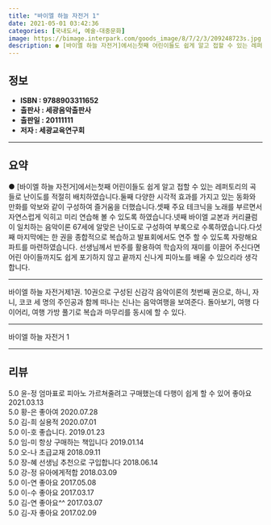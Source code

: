 ```yaml
---
title: "바이엘 하늘 자전거 1"
date: 2021-05-01 03:42:36
categories: [국내도서, 예술-대중문화]
image: https://bimage.interpark.com/goods_image/8/7/2/3/209248723s.jpg
description: ● [바이엘 하늘 자전거]에서는첫째 어린이들도 쉽게 알고 접할 수 있는 레퍼토리의 곡들로 난이도를 적절히 배치하였습니다.둘째 다양한 시각적 효과를 가지고 있는 동화와 만화를 악보와 같이 구성하여 즐거움을 더했습니다.셋째 주요 테크닉을 노래를 부르면서 자연스럽게 익히고 미리 연습해 볼
---
```


## **정보**

- **ISBN : 9788903311652**
- **출판사 : 세광음악출판사**
- **출판일 : 20111111**
- **저자 : 세광교육연구회**

------



## **요약**

●  [바이엘 하늘 자전거]에서는첫째 어린이들도 쉽게 알고 접할 수 있는 레퍼토리의 곡들로 난이도를 적절히 배치하였습니다.둘째 다양한 시각적 효과를 가지고 있는 동화와 만화를 악보와 같이 구성하여 즐거움을 더했습니다.셋째 주요 테크닉을 노래를 부르면서 자연스럽게 익히고 미리 연습해 볼 수 있도록 하였습니다.넷째 바이엘 교본과 커리큘럼이 일치하는 음악이론 67세에 알맞은 난이도로 구성하여 부록으로 수록하였습니다.다섯째 마지막에는 한 권을 종합적으로 복습하고 발표회에서도 연주 할 수 있도록 자랑해요 파트를 마련하였습니다. 선생님께서 반주를 활용하여 학습자의 재미를 이끌어 주신다면 어린 아이들까지도 쉽게 포기하지 않고 끝까지 신나게 피아노를 배울 수 있으리라 생각합니다.

------

바이엘 하늘 자전거제1권. 10권으로 구성된 신감각 음악이론의 첫번째 권으로, 하니, 자니, 코코 세 명의 주인공과 함께 떠나는 신나는 음악여행을 보여준다. 돌아보기, 여행 다이어리, 여행 가방 풀기로 복습과 마무리를 동시에 할 수 있다.

------


바이엘 하늘 자전거 1 

------


## **리뷰** 

5.0 윤-정 엄마표로 피아노 가르쳐줄려고 구매했는데 다행이 쉽게 할 수 있어 좋아요 2021.03.13 <br/>5.0 황-은 좋아여 2020.07.28 <br/>5.0 김-희 실용적 2020.07.01 <br/>5.0 이-호 좋습니다. 2019.01.23 <br/>5.0 임-미 항상 구매하는 책입니다 2019.01.14 <br/>5.0 오-나 초급교재 2018.09.11 <br/>5.0 장-혜 선생님 추천으로 구입합니다 2018.06.14 <br/>5.0 강-정 유아에게적합 2018.03.09 <br/>5.0 이-연 좋아요 2017.05.08 <br/>5.0 이-수 좋아요 2017.03.17 <br/>5.0 김-연 좋아요^^ 2017.03.07 <br/>5.0 김-자 좋아요 2017.02.09 <br/>
